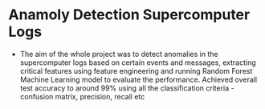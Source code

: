 # Anamoly Detection Supercomputer Logs
+ The aim of the whole project was to detect anomalies in the supercomputer logs based on certain events and messages, extracting critical features using feature engineering and running Random Forest Machine Learning model to evaluate the performance. Achieved overall test accuracy to around 99% using all the classification criteria - confusion matrix, precision, recall etc
